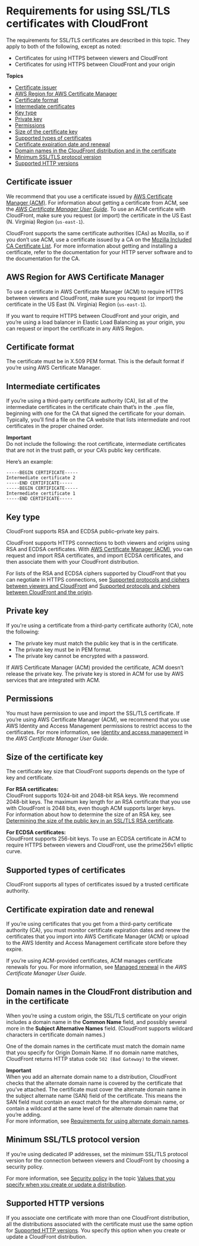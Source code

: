 # Requirements for using SSL/TLS certificates with CloudFront<a name="cnames-and-https-requirements"></a>

The requirements for SSL/TLS certificates are described in this topic\. They apply to both of the following, except as noted:
+ Certificates for using HTTPS between viewers and CloudFront 
+ Certificates for using HTTPS between CloudFront and your origin

**Topics**
+ [Certificate issuer](#https-requirements-certificate-issuer)
+ [AWS Region for AWS Certificate Manager](#https-requirements-aws-region)
+ [Certificate format](#https-requirements-certificate-format)
+ [Intermediate certificates](#https-requirements-intermediate-certificates)
+ [Key type](#https-requirements-key-type)
+ [Private key](#https-requirements-private-key)
+ [Permissions](#https-requirements-permissions)
+ [Size of the certificate key](#https-requirements-size-of-public-key)
+ [Supported types of certificates](#https-requirements-supported-types)
+ [Certificate expiration date and renewal](#https-requirements-cert-expiration)
+ [Domain names in the CloudFront distribution and in the certificate](#https-requirements-domain-names-in-cert)
+ [Minimum SSL/TLS protocol version](#https-requirements-minimum-ssl-protocol-version)
+ [Supported HTTP versions](#https-requirements-supported-http-versions)

## Certificate issuer<a name="https-requirements-certificate-issuer"></a>

We recommend that you use a certificate issued by [AWS Certificate Manager \(ACM\)](https://aws.amazon.com/certificate-manager/)\. For information about getting a certificate from ACM, see the *[AWS Certificate Manager User Guide](https://docs.aws.amazon.com/acm/latest/userguide/)*\. To use an ACM certificate with CloudFront, make sure you request \(or import\) the certificate in the US East \(N\. Virginia\) Region \(`us-east-1`\)\.

 CloudFront supports the same certificate authorities \(CAs\) as Mozilla, so if you don’t use ACM, use a certificate issued by a CA on the [Mozilla Included CA Certificate List](https://wiki.mozilla.org/CA/Included_Certificates)\. For more information about getting and installing a certificate, refer to the documentation for your HTTP server software and to the documentation for the CA\.

## AWS Region for AWS Certificate Manager<a name="https-requirements-aws-region"></a>

To use a certificate in AWS Certificate Manager \(ACM\) to require HTTPS between viewers and CloudFront, make sure you request \(or import\) the certificate in the US East \(N\. Virginia\) Region \(`us-east-1`\)\.

If you want to require HTTPS between CloudFront and your origin, and you’re using a load balancer in Elastic Load Balancing as your origin, you can request or import the certificate in any AWS Region\.

## Certificate format<a name="https-requirements-certificate-format"></a>

The certificate must be in X\.509 PEM format\. This is the default format if you’re using AWS Certificate Manager\.

## Intermediate certificates<a name="https-requirements-intermediate-certificates"></a>

If you’re using a third\-party certificate authority \(CA\), list all of the intermediate certificates in the certificate chain that’s in the `.pem` file, beginning with one for the CA that signed the certificate for your domain\. Typically, you’ll find a file on the CA website that lists intermediate and root certificates in the proper chained order\.

**Important**  
Do not include the following: the root certificate, intermediate certificates that are not in the trust path, or your CA’s public key certificate\.

Here’s an example:

```
-----BEGIN CERTIFICATE-----
Intermediate certificate 2
-----END CERTIFICATE-----
-----BEGIN CERTIFICATE-----
Intermediate certificate 1
-----END CERTIFICATE-----
```

## Key type<a name="https-requirements-key-type"></a>

CloudFront supports RSA and ECDSA public–private key pairs\.

CloudFront supports HTTPS connections to both viewers and origins using RSA and ECDSA certificates\. With [AWS Certificate Manager \(ACM\)](https://console.aws.amazon.com/acm), you can request and import RSA certificates, and import ECDSA certificates, and then associate them with your CloudFront distribution\.

For lists of the RSA and ECDSA ciphers supported by CloudFront that you can negotiate in HTTPS connections, see [Supported protocols and ciphers between viewers and CloudFront](secure-connections-supported-viewer-protocols-ciphers.md) and [Supported protocols and ciphers between CloudFront and the origin](secure-connections-supported-ciphers-cloudfront-to-origin.md)\.

## Private key<a name="https-requirements-private-key"></a>

If you're using a certificate from a third\-party certificate authority \(CA\), note the following: 
+ The private key must match the public key that is in the certificate\.
+ The private key must be in PEM format\.
+ The private key cannot be encrypted with a password\.

If AWS Certificate Manager \(ACM\) provided the certificate, ACM doesn’t release the private key\. The private key is stored in ACM for use by AWS services that are integrated with ACM\.

## Permissions<a name="https-requirements-permissions"></a>

You must have permission to use and import the SSL/TLS certificate\. If you’re using AWS Certificate Manager \(ACM\), we recommend that you use AWS Identity and Access Management permissions to restrict access to the certificates\. For more information, see [Identity and access management](https://docs.aws.amazon.com/acm/latest/userguide/security-iam.html) in the *AWS Certificate Manager User Guide*\.

## Size of the certificate key<a name="https-requirements-size-of-public-key"></a>

The certificate key size that CloudFront supports depends on the type of key and certificate\.

**For RSA certificates:**  
CloudFront supports 1024\-bit and 2048\-bit RSA keys\. We recommend 2048\-bit keys\. The maximum key length for an RSA certificate that you use with CloudFront is 2048 bits, even though ACM supports larger keys\.  
For information about how to determine the size of an RSA key, see [Determining the size of the public key in an SSL/TLS RSA certificate](cnames-and-https-size-of-public-key.md)\.

**For ECDSA certificates:**  
CloudFront supports 256\-bit keys\. To use an ECDSA certificate in ACM to require HTTPS between viewers and CloudFront, use the prime256v1 elliptic curve\.

## Supported types of certificates<a name="https-requirements-supported-types"></a>

CloudFront supports all types of certificates issued by a trusted certificate authority\.

## Certificate expiration date and renewal<a name="https-requirements-cert-expiration"></a>

If you’re using certificates that you get from a third\-party certificate authority \(CA\), you must monitor certificate expiration dates and renew the certificates that you import into AWS Certificate Manager \(ACM\) or upload to the AWS Identity and Access Management certificate store before they expire\.

If you’re using ACM\-provided certificates, ACM manages certificate renewals for you\. For more information, see [Managed renewal](https://docs.aws.amazon.com/acm/latest/userguide/managed-renewal.html) in the *AWS Certificate Manager User Guide*\.

## Domain names in the CloudFront distribution and in the certificate<a name="https-requirements-domain-names-in-cert"></a>

When you’re using a custom origin, the SSL/TLS certificate on your origin includes a domain name in the **Common Name** field, and possibly several more in the **Subject Alternative Names** field\. \(CloudFront supports wildcard characters in certificate domain names\.\) 

One of the domain names in the certificate must match the domain name that you specify for Origin Domain Name\. If no domain name matches, CloudFront returns HTTP status code `502 (Bad Gateway)` to the viewer\.

**Important**  
When you add an alternate domain name to a distribution, CloudFront checks that the alternate domain name is covered by the certificate that you’ve attached\. The certificate must cover the alternate domain name in the subject alternate name \(SAN\) field of the certificate\. This means the SAN field must contain an exact match for the alternate domain name, or contain a wildcard at the same level of the alternate domain name that you’re adding\.  
For more information, see [Requirements for using alternate domain names](CNAMEs.md#alternate-domain-names-requirements)\.

## Minimum SSL/TLS protocol version<a name="https-requirements-minimum-ssl-protocol-version"></a>

If you’re using dedicated IP addresses, set the minimum SSL/TLS protocol version for the connection between viewers and CloudFront by choosing a security policy\.

For more information, see [Security policy](distribution-web-values-specify.md#DownloadDistValues-security-policy) in the topic [Values that you specify when you create or update a distribution](distribution-web-values-specify.md)\.

## Supported HTTP versions<a name="https-requirements-supported-http-versions"></a>

If you associate one certificate with more than one CloudFront distribution, all the distributions associated with the certificate must use the same option for [Supported HTTP versions](distribution-web-values-specify.md#DownloadDistValuesSupportedHTTPVersions)\. You specify this option when you create or update a CloudFront distribution\.